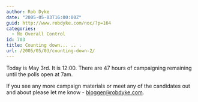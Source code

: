 ```yaml
---
author: Rob Dyke
date: "2005-05-03T16:00:00Z"
guid: http://www.robdyke.com/noc/?p=164
categories:
  - No Overall Control
id: 703
title: Counting down... .. .
url: /2005/05/03/counting-down-2/
---
```

Today is May 3rd. It is 12:00. There are 47 hours of campaigning remaining until the polls open at 7am.

If you see any more campaign materials or meet any of the candidates out and about please let me know - [blogger@robdyke.com](mailto://blogger@robdyke.com).